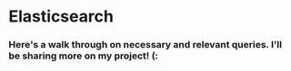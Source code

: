 # Elasticsearch

### Here's a walk through on necessary and relevant queries. I'll be sharing more on my project! (:
